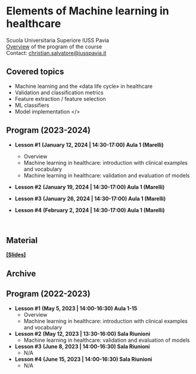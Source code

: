 # Elements of Machine learning in healthcare
Scuola Universitaria Superiore IUSS Pavia
<br>
[Overview](https://github.com/christiansalvatore/elements-ml-in-healthcare-iusspavia/blob/main/L0a__overview.pdf) of the program of the course
<br>
Contact: christian.salvatore@iusspavia.it

## Covered topics
* Machine learning and the «data life cycle» in healthcare
* Validation and classification metrics
* Feature extraction / feature selection
* ML classifiers
* Model implementation </>

## Program (2023-2024)
* __Lesson #1__ __(January 12, 2024 \| 14:30-17:00) **Aula 1 (Marelli)**__ <br>
	* Overview
	* Machine learning in healthcare: introduction with clinical examples and vocabulary
 	* Machine learning in healthcare: validation and evaluation of models
* __Lesson #2__ __(January 19, 2024 \| 14:30-17:00) **Aula 1 (Marelli)**__ <br>

* __Lesson #3__ __(January 26, 2024 \| 14:30-17:00) **Aula 1 (Marelli)**__ <br>

* __Lesson #4__ __(February 2, 2024 \| 14:30-17:00) **Aula 1 (Marelli)**__ <br>

<br>

## Material
[__[Slides]__]()

## Archive
## Program (2022-2023)
* __Lesson #1__ __(May 5, 2023 \| 14:00-16:30) **Aula 1-15**__ <br>
	* Overview
	* Machine learning in healthcare: introduction with clinical examples and vocabulary
* __Lesson #2__ __(May 12, 2023 \| 13:30-16:00) **Sala Riunioni**__ <br>
	* Machine learning in healthcare: validation and evaluation of models
* __Lesson #3__ __(June 8, 2023 \| 14:00-16:30) **Sala Riunioni**__ <br>
	* N/A
* __Lesson #4__ __(June 15, 2023 \| 14:00-16:30) **Sala Riunioni**__ <br>
	* N/A
